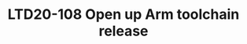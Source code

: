 ---
categories:
- ltd20
description: '<strong>To join this session live please go to:</strong><br><ul><li>YouTube:
  <a data-saferedirecturl="https://www.google.com/url?q=https://youtu.be/PFQdsAoxQjo&source=gmail&ust=1584481372166000&usg=AFQjCNEaHD7pbM7zG_P6qVfLUp1t25kjHQ"
  href="https://youtu.be/PFQdsAoxQjo" target="_blank">https://youtu.be/PFQdsAoxQjo</a></li><li>Zoom:
  <a data-saferedirecturl="https://www.google.com/url?q=https://zoom.us/j/979251096?pwd%3Dd1VOZVF3TDVGaW1BYXVNeUl3WDk5QT09&source=gmail&ust=1584481372167000&usg=AFQjCNEbwp1MgK5ehMTqiYrSaWesNvUPgw"
  href="https://zoom.us/j/979251096?pwd=d1VOZVF3TDVGaW1BYXVNeUl3WDk5QT09" target="_blank">https://zoom.us/j/979251096?pwd=d1VOZVF3TDVGaW1BYXVNeUl3WDk5QT09</a></li></ul>Description:
  <br>Arm has been releasing binary toolchains for Arm CPU processors based on GNU
  tools, which are used widely to develop for IoT, embedded and Linux. The releases
  happened a few times each year, following the annual tick of GCC. They were built
  from a set of scripts developed internally within Arm.<br><br>Such a release model
  works fine but has several problems. The most critical problem, raised by Linaro
  partners, is the cadence of release: there are too few releases for users to timely
  access new features and bug fixes in toolchain. As number of release will not increase
  without consuming more engineering resource in house, which is tight, users have
  to wait up to 6 months for a bug fix release. Also even when there is release to
  happen, lack of access to pre-view or alpha release, similarly due to resource constraint,
  prevents partners to integrate the toolchain in advance. Lastly but very importantly,
  when partners would like to contribute to build script to improve the release, they
  don''t have a way to do so.<br><br>Our solution is to open up the build scripts
  in a github project, together with supplement mechanism to prepare the build environment
  and pick-up the right revision of toolchain components. With this project, users
  can easily clone and build toolchain for Arm, with timely access to latest features
  and bug fixes published by tools developers. It will also incorporate contribution
  from community to enhance the toolchain for wider use cases.<br><br>This solution
  is under deployment stage and is expected to be ready before BUD20, which will be
  a good opportunity to improve awareness and encourage contribution. In this section,
  the presenter will introduce the structure and design principle of the github project,
  and demonstrate how to use and contribute to it.'
image:
  featured: 'true'
  path: https://static.linaro.org/connect/ltd20/images/LTD20-108.png
session_id: LTD20-108
session_room: Track 1 [Tuesday]
session_slot:
  end_time: 2020-03-24 11:55
  start_time: 2020-03-24 11:30
session_speakers:
- speaker_bio: 15+ years experience on Compiler and Tools. Former GCC developer. Currently
    lead open source toolchain development in Arm.
  speaker_company: Arm
  speaker_image: http://avatars.sched.co/e/31/7250079/avatar.jpg.320x320px.jpg?939
  speaker_name: Joey Ye
  speaker_position: Director of Engineering
  speaker_role: attendee, speaker
session_track: Tools
tag: session
tags: Tools
title: LTD20-108 Open up Arm toolchain release
---